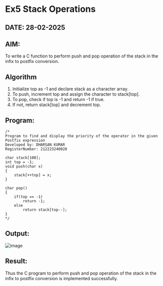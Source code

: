 # Ex5 Stack Operations
## DATE: 28-02-2025
## AIM:
To write a C function to perform push and pop operation of the stack in the infix to postfix conversion.

## Algorithm
1. Initialize top as -1 and declare stack as a character array. 
2. To push, increment top and assign the character to stack[top]. 
3. To pop, check if top is -1 and return -1 if true. 
4. If not, return stack[top] and decrement top. 

## Program:
```
/*
Program to find and display the priority of the operator in the given Postfix expression
Developed by: DHARSAN KUMAR
RegisterNumber: 212223240028

char stack[100]; 
int top = -1; 
void push(char x) 
{ 
    stack[++top] = x; 
} 
 
char pop() 
{ 
    if(top == -1) 
        return -1; 
    else 
        return stack[top--]; 
}  
*/
```

## Output:
![image](https://github.com/user-attachments/assets/23cf1270-fdba-4c49-ae95-3c2c5f339d3a)

## Result:
Thus the C program to perform push and pop operation of the stack in the infix to postfix conversion is implemented successfully.
